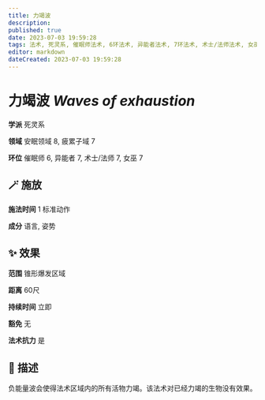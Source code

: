```yaml
---
title: 力竭波
description: 
published: true
date: 2023-07-03 19:59:28
tags: 法术, 死灵系, 催眠师法术, 6环法术, 异能者法术, 7环法术, 术士/法师法术, 女巫法术, 安眠领域, 疲累子域
editor: markdown
dateCreated: 2023-07-03 19:59:28
---
```


# **力竭波** *Waves of exhaustion*

**学派** 死灵系 

**领域** 安眠领域 8, 疲累子域 7

**环位** 催眠师 6, 异能者 7, 术士/法师 7, 女巫 7

## 🪄 施放

**施法时间** 1 标准动作

**成分** 语言, 姿势

## ✨ 效果  

**范围** 锥形爆发区域

**距离** 60尺  

**持续时间** 立即 

**豁免** 无

**法术抗力** 是

## 📖 描述

负能量波会使得法术区域内的所有活物力竭。该法术对已经力竭的生物没有效果。
    